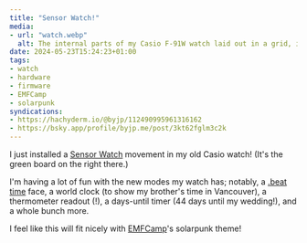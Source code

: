 ```yaml
---
title: "Sensor Watch!"
media:
- url: "watch.webp"
  alt: The internal parts of my Casio F-91W watch laid out in a grid, including the new Sensor Watch movement board.
date: 2024-05-23T15:24:23+01:00
tags:
- watch
- hardware
- firmware
- EMFCamp
- solarpunk
syndications:
- https://hachyderm.io/@byjp/112490995961316162
- https://bsky.app/profile/byjp.me/post/3kt62fglm3c2k
---
```


I just installed a [Sensor Watch](https://sensorwatch.net) movement in my old Casio watch! (It's the green board on the right there.)

I'm having a lot of fun with the new modes my watch has; notably, a [.beat time](/posts/uncommon-time-telling/#swatch-internet-time-beat-time) face, a world clock (to show my brother's time in Vancouver), a thermometer readout (!), a days-until timer (44 days until my wedding!), and a whole bunch more.

I feel like this will fit nicely with [EMFCamp](/tags/emfcamp)'s solarpunk theme!
